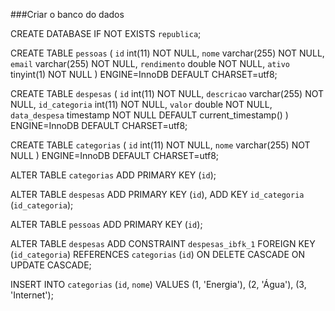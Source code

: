 ###Criar o banco do dados

CREATE DATABASE IF NOT EXISTS `republica`;

CREATE TABLE `pessoas` (
  `id` int(11) NOT NULL,
  `nome` varchar(255) NOT NULL,
  `email` varchar(255) NOT NULL,
  `rendimento` double NOT NULL,
  `ativo` tinyint(1) NOT NULL
) ENGINE=InnoDB DEFAULT CHARSET=utf8;

CREATE TABLE `despesas` (
  `id` int(11) NOT NULL,
  `descricao` varchar(255) NOT NULL,
  `id_categoria` int(11) NOT NULL,
  `valor` double NOT NULL,
  `data_despesa` timestamp NOT NULL DEFAULT current_timestamp()
) ENGINE=InnoDB DEFAULT CHARSET=utf8;

CREATE TABLE `categorias` (
  `id` int(11) NOT NULL,
  `nome` varchar(255) NOT NULL
) ENGINE=InnoDB DEFAULT CHARSET=utf8;

ALTER TABLE `categorias`
ADD PRIMARY KEY (`id`);

ALTER TABLE `despesas`
ADD PRIMARY KEY (`id`),
ADD KEY `id_categoria` (`id_categoria`);

ALTER TABLE `pessoas`
ADD PRIMARY KEY (`id`);

ALTER TABLE `despesas`
ADD CONSTRAINT `despesas_ibfk_1` FOREIGN KEY (`id_categoria`) REFERENCES `categorias` (`id`) ON DELETE CASCADE ON UPDATE CASCADE;

INSERT INTO `categorias` (`id`, `nome`) VALUES
(1, 'Energia'),
(2, 'Água'),
(3, 'Internet');